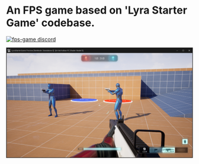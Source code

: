 # An FPS game based on 'Lyra Starter Game' codebase.

[![fps-game discord](https://discordapp.com/api/guilds/1089682480174485567/widget.png?style=banner2)](https://discord.gg/dfqZddkw8q)

<p align="center">
  <img src="./.assets/ShooterGym.png">
</p>
